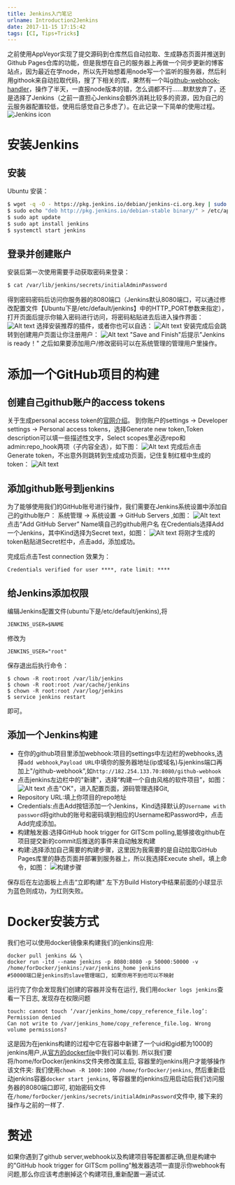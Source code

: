 ```yaml
---
title: Jenkins入门笔记
urlname: Introduction2Jenkins
date: 2017-11-15 17:15:42
tags: [CI, Tips+Tricks]
---
```


之前使用AppVeyor实现了提交源码到仓库然后自动拉取、生成静态页面并推送到Github Pages仓库的功能，但是我想在自己的服务器上再做一个同步更新的博客站点，因为最近在学node，所以先开始想着用node写一个监听的服务器，然后利用githook来自动拉取代码，搜了下相关的库，果然有一个叫[github-webhook-handler](https://github.com/rvagg/github-webhook-handler)，操作了半天，一直报node版本的错，怎么调都不行……默默放弃了，还是选择了Jenkins（之前一直担心Jenkins会额外消耗比较多的资源，因为自己的云服务器配置较低，使用后感觉自己多虑了）。在此记录一下简单的使用过程。
![Jenkins icon](https://cdn.safeandsound.cn/image/jenkins%E5%85%A5%E9%97%A8/JenkinsLogo.png)

<!--more-->

# 安装Jenkins
## 安装
Ubuntu 安装：

```bash
$ wget -q -O - https://pkg.jenkins.io/debian/jenkins-ci.org.key | sudo apt-key add -
$ sudo echo "deb http://pkg.jenkins.io/debian-stable binary/" > /etc/apt/sources.list.d/jenkins.list
$ sudo apt update
$ sudo apt install jenkins
$ systemctl start jenkins
```

## 登录并创建账户
安装后第一次使用需要手动获取密码来登录：
```bash
$ cat /var/lib/jenkins/secrets/initialAdminPassword
```
得到密码密码后访问你服务器的8080端口（Jenkins默认8080端口，可以通过修改配置文件【Ubuntu下是/etc/default/jenkins】中的HTTP_PORT参数来指定），打开页面后提示你输入密码进行访问，将密码粘贴进去后进入操作界面：
![Alt text](https://cdn.safeandsound.cn/image/jenkins入门/unlock.png)
选择安装推荐的插件，或者你也可以自选：
![Alt text](https://cdn.safeandsound.cn/image/jenkins入门/installPlugins.png)
安装完成后会跳转到创建用户页面让你注册用户：
![Alt text](https://cdn.safeandsound.cn/image/jenkins入门/gettingStarted.png)
"Save and Finish"后提示"Jenkins is ready！"
之后如果要添加用户/修改密码可以在系统管理的管理用户里操作。

# 添加一个GitHub项目的构建
## 创建自己github账户的access tokens
关于生成personal access token的[官网介绍](https://help.github.com/articles/creating-a-personal-access-token-for-the-command-line/)。
到你账户的settings -> Developer settings -> Personal access tokens，选择Generate new token,Token description可以填一些描述性文字，Select scopes里必选repo和admin:repo_hook两项（子内容全选），如下图：
![Alt text](https://cdn.safeandsound.cn/image/jenkins入门/githubToken.png)
完成后点击Generate token，不出意外则跳转到生成成功页面，记住复制红框中生成的token：
![Alt text](https://cdn.safeandsound.cn/image/jenkins入门/newToken.png)

## 添加github账号到jenkins
为了能够使用我们的GitHub账号进行操作，我们需要在Jenkins系统设置中添加自己的github账户：
系统管理 -> 系统设置 -> GitHub Servers ,如图：
![Alt text](https://cdn.safeandsound.cn/image/jenkins入门/addServer.png)
点击“Add GitHub Server”
Name填自己的github用户名
在Credentials选择Add一个Jenkins，其中Kind选择为Secret text，如图：
![Alt text](https://cdn.safeandsound.cn/image/jenkins入门/addCredentials.png)
将刚才生成的token粘贴进Secret栏中，点击add，添加成功。

完成后点击Test connection 
效果为：
```
Credentials verified for user ****, rate limit: ****
```
## 给Jenkins添加权限
编辑Jenkins配置文件(ubuntu下是/etc/default/jenkins),将

```
JENKINS_USER=$NAME
```

修改为 

```
JENKINS_USER="root"
```
保存退出后执行命令：

```
$ chown -R root:root /var/lib/jenkins
$ chown -R root:root /var/cache/jenkins
$ chown -R root:root /var/log/jenkins
$ service jenkins restart
```

即可。

## 添加一个Jenkins构建
* 在你的github项目里添加webhook:项目的settings中左边栏的webhooks,选择`add webhook`,`Payload URL`中填你的服务器地址(ip或域名)与jenkins端口再加上"/github-webhook",如`http://182.254.133.70:8080/github-webhook`
* 点击jenkins左边栏中的"新建"，选择“构建一个自由风格的软件项目”，如图：
![Alt text](https://cdn.safeandsound.cn/image/jenkins入门/newBuild.png)
点击"OK"，进入配置页面，源码管理选择Git,
* Repository URL:填上你项目的repo地址
* Credentials:点击Add按钮添加一个Jenkins，Kind选择默认的`Username with password`将github的账号和密码填到相应的Username和Password中，点击Add完成添加。
* 构建触发器:选择GitHub hook trigger for GITScm polling,能够接收github在项目提交新的commit后推送的事件来自动触发构建
* 构建:选择添加自己需要的构建步骤，这里因为我需要的是自动拉取GitHub Pages库里的静态页面并部署到服务器上，所以我选择Execute shell，填上命令，如图：
![构建步骤](https://cdn.safeandsound.cn/image/jenkins入门/buildSteps.png)

保存后在左边面板上点击“立即构建”
左下方Build History中结果前面的小球显示为蓝色则成功，为红则失败。

# Docker安装方式
我们也可以使用docker镜像来构建我们的jenkins应用:

```
docker pull jenkins && \
docker run -itd --name jenkins -p 8080:8080 -p 50000:50000 -v /home/forDocker/jenkins:/var/jenkins_home jenkins
#50000端口是jenkins的slave管理端口, 如果你用不到也可以不映射
```

运行完了你会发现我们创建的容器并没有在运行, 我们用`docker logs jenkins`查看一下日志, 发现存在权限问题

```
touch: cannot touch ‘/var/jenkins_home/copy_reference_file.log’: Permission denied
Can not write to /var/jenkins_home/copy_reference_file.log. Wrong volume permissions?
```

这是因为在jenkins构建的过程中它在容器中新建了一个uid和gid都为1000的jenkins用户,从[官方的dockerfile](https://github.com/jenkinsci/docker/blob/master/Dockerfile)中我们可以看到.
所以我们要将/home/forDocker/jenkins文件夹修改属主后, 容器里的jenkins用户才能够操作该文件夹: 我们使用`chown -R 1000:1000 /home/forDocker/jenkins`, 然后重新启动jenkins容器`docker start jenkins`, 等容器里的jenkins应用启动后我们访问服务器的8080端口即可, 初始密码文件在`/home/forDocker/jenkins/secrets/initialAdminPassword`文件中, 接下来的操作与之前的一样了.

# 赘述
如果你遇到了github server,webhook以及构建项目等配置都正确,但是构建中的"GitHub hook trigger for GITScm polling"触发器选项一直提示你webhook有问题,那么你应该考虑删掉这个构建项目,重新配置一遍试试.